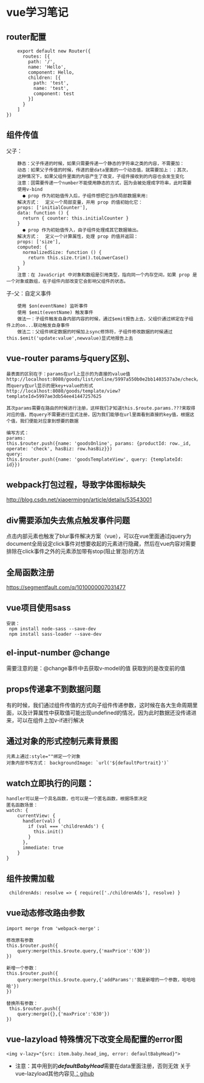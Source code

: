 # vue学习笔记

## router配置
```
    export default new Router({
      routes: [{
        path: '/',
        name: 'Hello',
        component: Hello,
        children: [{
          path: 'test',
          name: 'test',
          component: test
        }]
      }
    ]
})
```

## 组件传值
父子：
```
    静态：父子传递的时候，如果只需要传递一个静态的字符串之类的内容，不需要加：
    动态：如果父子传值的时候，传递的是data里面的一个动态值，就需要加上：；其次，			              
    这种情况下，如果父组件里面的内容产生了改变，子组件接收到的内容也会发生变化
    注意：㘝需要传递一个number不能使用静态的方式，因为会被处理成字符串，此时需要
    使用v-bind
      ● prop 作为初始值传入后，子组件想把它当作局部数据来用:
    解决方式：  定义一个局部变量，并用 prop 的值初始化它：
    props: ['initialCounter'],
    data: function () {
      return { counter: this.initialCounter }
    }
      ● prop 作为初始值传入，由子组件处理成其它数据输出。
    解决方式：  定义一个计算属性，处理 prop 的值并返回：
    props: ['size'],
    computed: {
      normalizedSize: function () {
        return this.size.trim().toLowerCase()
      }
    }
    注意：在 JavaScript 中对象和数组是引用类型，指向同一个内存空间，如果 prop 是一个对象或数组，在子组件内部改变它会影响父组件的状态。
```
子-父：自定义事件
```
    使用 $on(eventName) 监听事件
    使用 $emit(eventName) 触发事件
    做法一：子组件触发自身内部内容的时候，通过$emit报告上去，父组价通过绑定在子组件上的on...联动触发自身事件
    做法二：父组件绑定数据的时候加上sync修饰符，子组件修改数据的时候通过this.$emit('update:value',newvalue)显式地报告上去
```

## vue-router params与query区别、
```
最表面的区别在于：params在url上显示的为直接的value值
http://localhost:8080/goods/list/online/5997a550b0e2bb1403537a3e/check/true\
而query在url显示的是key+value的形式
http://localhost:8080/goods/template/view?templateId=5997ae3db54ee41447257625

其次params需要在路由的时候进行注册，这样我们才知道this.$route.params.???来取得对应的值，而query不需要进行显式注册，因为我们能够在url里面看到直接的key值，根据这个值，我们便能对应拿到想要的数据    

编写方式：
params:
this.$router.push({name: 'goodsOnline', params: {productId: row._id, operate: 'check', hasBiz: row.hasBiz}})
query:
this.$router.push({name: 'goodsTemplateView', query: {templateId: id}})
```

## webpack打包过程，导致字体图标缺失
http://blog.csdn.net/xiaoermingn/article/details/53543001


## div需要添加失去焦点触发事件问题
点击内部元素也触发了blur事件解决方案（vue），可以在vue里面通过jquery为document全局设定click事件对想要收起的元素进行隐藏，然后在vue内容对需要排除在click事件之外的元素添加带有stop(阻止冒泡)的方法

## 全局函数注册
https://segmentfault.com/q/1010000007031477


## vue项目使用sass
```
安装：
 npm install node-sass --save-dev
 npm install sass-loader --save-dev
```

## el-input-number @change
需要注意的是：@change事件中去获取v-model的值  获取到的是改变前的值

## props传递拿不到数据问题
有的时候，我们通过组件传值的方式向子组件传递参数，这时候在各大生命周期里面，以及计算属性中获取值可能出现undefined的情况，因为此时数据还没传递进来，可以在组件上加v-if进行解决

## 通过对象的形式控制元素背景图
```
元素上通过:style=""绑定一个对象
对象内部书写方式： backgroundImage: `url('${defaultPortrait}')`
```

## watch立即执行的问题：
```
handler可以是一个具名函数，也可以是一个匿名函数，根据场景决定
匿名函数场景：
watch: {
    currentView: {
      handler(val) {
        if (val === 'childrenAds') {
          this.init()
        }
      },
      immediate: true
    }
}

```

## 组件按需加载
```
 childrenAds: resolve => { require(['./childrenAds'], resolve) }
```

## vue动态修改路由参数
```
import merge from 'webpack-merge'；
 
修改原有参数        
this.$router.push({
    query:merge(this.$route.query,{'maxPrice':'630'})
})
 
新增一个参数：
this.$router.push({
    query:merge(this.$route.query,{'addParams':'我是新增的一个参数，哈哈哈哈'})
})
 
替换所有参数：
 this.$router.push({
    query:merge({},{'maxPrice':'630'})
})
```

## vue-lazyload 特殊情况下改变全局配置的error图
```
<img v-lazy="{src: item.baby.head_img, error: defaultBabyHead}">
```
- 注意：其中用到的***defaultBabyHead***需要在data里面注册，否则无效
关于vue-lazyload其他内容见[：gihub](https://github.com/hilongjw/vue-lazyload/)
